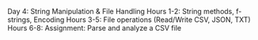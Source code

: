 Day 4: String Manipulation & File Handling
Hours 1-2: String methods, f-strings, Encoding
Hours 3-5: File operations (Read/Write CSV, JSON, TXT)
Hours 6-8: Assignment: Parse and analyze a CSV file
